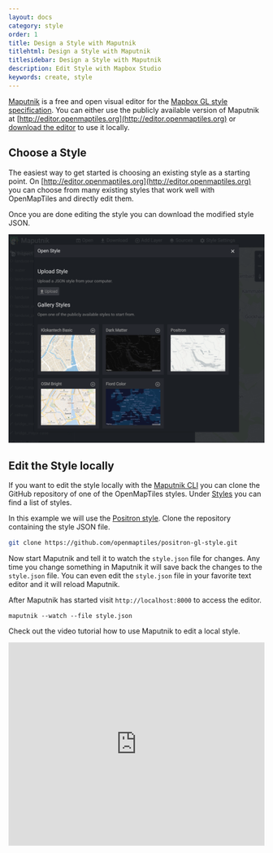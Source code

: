 ```yaml
---
layout: docs
category: style
order: 1
title: Design a Style with Maputnik
titlehtml: Design a Style with Maputnik
titlesidebar: Design a Style with Maputnik
description: Edit Style with Mapbox Studio
keywords: create, style
---
```


[Maputnik](https://github.com/maputnik/editor) is a free and open visual editor for the [Mapbox GL style specification](https://www.mapbox.com/mapbox-gl-style-spec/).
You can either use the publicly available version of Maputnik
at [http://editor.openmaptiles.org](http://editor.openmaptiles.org)
 or [download the editor](https://github.com/maputnik/editor/releases) to use it locally.

## Choose a Style

The easiest way to get started is choosing an existing style as a starting point.
On [http://editor.openmaptiles.org](http://editor.openmaptiles.org) you can choose from many existing
styles that work well with OpenMapTiles and directly edit them.

Once you are done editing the style you can download the modified style JSON.

![Choose style in Maputnik](/media/maputnik_choose_style.png)

## Edit the Style locally

If you want to edit the style locally with the [Maputnik CLI](https://github.com/maputnik/editor/releases) you can clone the GitHub repository of one of the OpenMapTiles styles.  Under [Styles](http://openmaptiles.org/styles) you can find a list of styles.

In this example we will use the [Positron style](https://github.com/openmaptiles/positron-gl-style).
Clone the repository containing the style JSON file.

```bash
git clone https://github.com/openmaptiles/positron-gl-style.git
```

Now start Maputnik and tell it to watch the `style.json` file for changes. Any time you change
something in Maputnik it will save back the changes to the `style.json` file.
You can even edit the `style.json` file in your favorite text editor and it will reload Maputnik.

After Maputnik has started visit `http://localhost:8000` to access the editor.

```
maputnik --watch --file style.json
```

Check out the video tutorial how to use Maputnik to edit a local style.

<iframe width="100%" height="400" src="https://www.youtube.com/embed/vCFsrwocE9s" frameborder="0" allowfullscreen></iframe>
